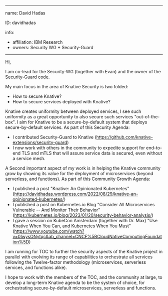 -------------------------------------------------------------
name: David Hadas

ID: davidhadas

info:
  - affiliation: IBM Research
  - owners: Security WG + Security-Guard
-------------------------------------------------------------

Hi, 

I am co-lead for the Security-WG (together with Evan) and the owner of the Security-Guard code.

My main focus in the area of Knative Security is two folded:
 - How to secure Knative?
 - How to secure services deployed with Knative?

Knative creates uniformity between deployed services, I see such uniformity as a great opportunity to also secure such services "out-of-the-box".
I aim for Knative to be a secure-by-default system that deploys secure-by-default services. As part of this Security Agenda:
- I contributed Security-Guard to Knative (https://github.com/knative-extensions/security-guard)
- I now work with others in the community to expedite support for end-to-end TLS and mTLS that will assure service data is secured, even without a service mesh.

A Second important aspect of my work is in helping the Knative community grow by showing its value for the deployment of microservices (beyond serverless, and functions).
As part of this Community Growth Agenda:
 - I published a post "Knative: An Opinionated Kubernetes" (https://davidhadas.wordpress.com/2022/08/29/knative-an-opinionated-kubernetes/) 
 - I published a post on Kubernetes.io Blog "Consider All Microservices Vulnerable -- And Monitor Their Behavior" (https://kubernetes.io/blog/2023/01/20/security-behavior-analysis/)
 - I gave a session on KubeCon Amsterdam (together with Dr. Max) "Use Knative When You Can, and Kubernetes When You Must" (https://www.youtube.com/watch?v=0IwysONytqc&ab_channel=CNCF%5BCloudNativeComputingFoundation%5D)

I am running for TOC to further the security aspects of the Knative project in parallel with evolving its range of capabilities to orchestrate all services following the Twelve-factor methodology (microservices, serverless services, and functions alike).

I hope to work with the members of the TOC, and the community at large, to develop a long-term Knative agenda to be the system of choice, for orchestrating secure-by-default microservices, serverless and functions.

